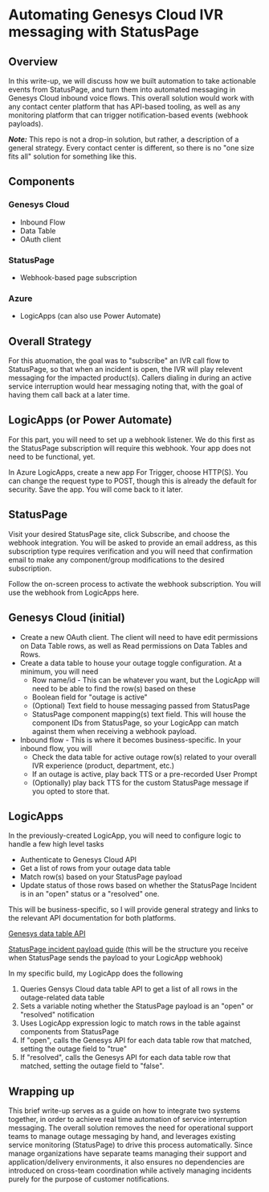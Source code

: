 # Automating Genesys Cloud IVR messaging with StatusPage

## Overview
In this write-up, we will discuss how we built automation to take actionable events from StatusPage, and turn them into automated messaging in Genesys Cloud inbound voice flows.  This overall solution would work with any contact center platform that has API-based tooling, as well as any monitoring platform that can trigger notification-based events (webhook payloads).

***Note:*** This repo is not a drop-in solution, but rather, a description of a general strategy.  Every contact center is different, so there is no "one size fits all" solution for something like this.

## Components

### Genesys Cloud
- Inbound Flow
- Data Table
- OAuth client

### StatusPage
- Webhook-based page subscription

### Azure
- LogicApps (can also use Power Automate)

## Overall Strategy

For this atuomation, the goal was to "subscribe" an IVR call flow to StatusPage, so that when an incident is open, the IVR will play relevent messaging for the impacted product(s).  Callers dialing in during an active service interruption would hear messaging noting that, with the goal of having them call back at a later time.

## LogicApps (or Power Automate)
For this part, you will need to set up a webhook listener.  We do this first as the StatusPage subscription will require this webhook.  Your app does not need to be functional, yet.

In Azure LogicApps, create a new app
For Trigger, choose HTTP(S).  You can change the request type to POST, though this is already the default for security.
Save the app.  You will come back to it later.

## StatusPage
Visit your desired StatusPage site, click Subscribe, and choose the webhook integration.  You will be asked to provide an email address, as this subscription type requires verification and you will need that confirmation email to make any component/group modifications to the desired subscription.

Follow the on-screen process to activate the webhook subscription.  You will use the webhook from LogicApps here.

## Genesys Cloud (initial)
- Create a new OAuth client.  The client will need to have edit permissions on Data Table rows, as well as Read permissions on Data Tables and Rows.
- Create a data table to house your outage toggle configuration.  At a minimum, you will need
  - Row name/id -  This can be whatever you want, but the LogicApp will need to be able to find the row(s) based on these
  - Boolean field for "outage is active"
  - (Optional) Text field to house messaging passed from StatusPage
  - StatusPage component mapping(s) text field.  This will house the component IDs from StatusPage, so your LogicApp can match against them when receiving a webhook payload.
- Inbound flow - This is where it becomes business-specific.  In your inbound flow, you will
  - Check the data table for active outage row(s) related to your overall IVR experience (product, department, etc.)
  - If an outage is active, play back TTS or a pre-recorded User Prompt
  - (Optionally) play back TTS for the custom StatusPage message if you opted to store that.

## LogicApps
In the previously-created LogicApp, you will need to configure logic to handle a few high level tasks

- Authenticate to Genesys Cloud API
- Get a list of rows from your outage data table
- Match row(s) based on your StatusPage payload
- Update status of those rows based on whether the StatusPage Incident is in an "open" status or a "resolved" one.

This will be business-specific, so I will provide general strategy and links to the relevant API documentation for both platforms.

[Genesys data table API](https://developer.genesys.cloud/routing/architect/data-tables)

[StatusPage incident payload guide](https://support.atlassian.com/statuspage/docs/enable-webhook-notifications/) (this will be the structure you receive when StatusPage sends the payload to your LogicApp webhook)

In my specific build, my LogicApp does the following
1. Queries Gensys Cloud data table API to get a list of all rows in the outage-related data table
2. Sets a variable noting whether the StatusPage payload is an "open" or "resolved" notification
3. Uses LogicApp expression logic to match rows in the table against components from StatusPage
4. If "open", calls the Genesys API for each data table row that matched, setting the outage field to "true"
5. If "resolved", calls the Genesys API for each data table row that matched, setting the outage field to "false".

## Wrapping up
This brief write-up serves as a guide on how to integrate two systems together, in order to achieve real time automation of service interruption messaging.  The overall solution removes the need for operational support teams to manage outage messaging by hand, and leverages existing service monitoring (StatusPage) to drive this process automatically.  Since manage organizations have separate teams managing their support and application/delivery environments, it also ensures no dependencies are introduced on cross-team coordination while actively managing incidents purely for the purpose of customer notifications.

